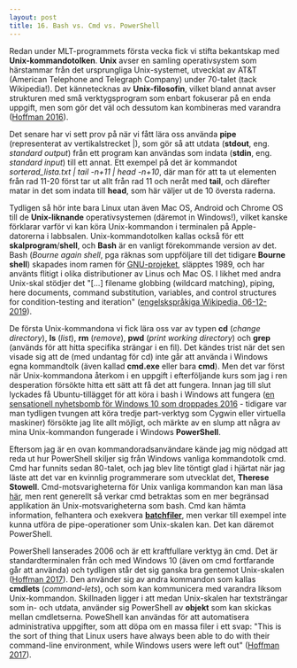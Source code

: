 ```yaml
---
layout: post
title: 16. Bash vs. Cmd vs. PowerShell
---
```


Redan under MLT-programmets första vecka fick vi stifta bekantskap med **Unix-kommandotolken**. **Unix** avser en samling operativsystem som härstammar från det ursprungliga Unix-systemet, utvecklat av AT&T (American Telephone and Telegraph Company) under 70-talet (tack Wikipedia!). Det kännetecknas av **Unix-filosofin**, vilket bland annat avser strukturen med små verktygsprogram som enbart fokuserar på en enda uppgift, men som gör det väl och dessutom kan kombineras med varandra ([Hoffman 2016](https://www.howtogeek.com/182649/htg-explains-what-is-unix/)). 

Det senare har vi sett prov på när vi fått lära oss använda **pipe** (representerat av vertikalstrecket \|), som gör så att utdata (**stdout**, eng. *standard output*) från ett program kan användas som indata (**stdin**, eng. *standard input*) till ett annat. Ett exempel på det är kommandot *sorterad_lista.txt \| tail -n+11 \| head -n+10*, där man för att ta ut elementen från rad 11-20 först tar ut allt från rad 11 och neråt med **tail**, och därefter matar in det som indata till **head**, som här väljer ut de 10 översta raderna.

Tydligen så hör inte bara Linux utan även Mac OS, Android och Chrome OS till de **Unix-liknande** operativsystemen (däremot in Windows!), vilket kanske förklarar varför vi kan köra Unix-kommandon i terminalen på Apple-datorerna i labbsalen. Unix-kommandotolken kallas också för ett **skalprogram**/**shell**, och **Bash** är en vanligt förekommande version av det. Bash (*Bourne again shell*, pga räknas som uppföljare till det tidigare **Bourne shell**) skapades inom ramen för [GNU-projeket](https://sv.wikipedia.org/wiki/GNU-projektet), släpptes 1989, och har använts flitigt i olika distributioner av Linus och Mac OS. I likhet med andra Unix-skal stödjer det "[...] filename globbing (wildcard matching), piping, here documents, command substitution, variables, and control structures for condition-testing and iteration" ([engelskspråkiga Wikipedia, 06-12-2019](https://en.wikipedia.org/wiki/Bash_(Unix_shell))).   

De första Unix-kommandona vi fick lära oss var av typen **cd** (*change directory*), **ls** (*list*), **rm** (*remove*), **pwd** (*print working directory*) och **grep** (används för att hitta specifika strängar i en fil). Det kändes trist när det sen visade sig att de (med undantag för cd) inte går att använda i Windows egna kommandtolk (även kallad **cmd.exe** eller bara **cmd**). Men det var först när Unix-kommandona återkom i en uppgift i efterföljande kurs som jag i ren desperation försökte hitta ett sätt att få det att fungera. Innan jag till slut lyckades få Ubuntu-tillägget för att köra i bash i Windows att fungera ([en sensationell nyhetsbomb för Windows 10 som droppades 2016](https://itsfoss.com/bash-on-windows/) - tidigare var man tydligen tvungen att köra tredje part-verktyg som Cygwin eller virtuella maskiner) försökte jag lite allt möjligt, och märkte av en slump att några av mina Unix-kommandon fungerade i Windows **PowerShell**. 

Eftersom jag är en ovan kommandoradsanvändare kände jag mig nödgad att reda ut hur PowerShell skiljer sig från Windows vanliga kommandotolk cmd. Cmd har funnits sedan 80-talet, och jag blev lite töntigt glad i hjärtat när jag läste att det var en kvinnlig programmerare som utvecklat det, **Therese Stowell**. Cmd-motsvarigheterna för Unix vanliga kommandon kan man läsa [här](https://www.lemoda.net/windows/windows2unix/windows2unix.html), men rent generellt så verkar cmd betraktas som en mer begränsad applikation än Unix-motsvarigheterna som bash. Cmd kan hämta information, felhantera och exekvera [**batchfiler**](https://sv.wikipedia.org/wiki/Batchfil), men verkar till exempel inte kunna utföra de pipe-operationer som Unix-skalen kan. Det kan däremot PowerShell. 

PowerShell lanserades 2006 och är ett kraftfullare verktyg än cmd. Det är standardterminalen från och med Windows 10 (även om cmd fortfarande går att använda) och tydligen står det sig ganska bra gentemot Unix-skalen ([Hoffman 2017](https://www.howtogeek.com/163127/how-powershell-differs-from-the-windows-command-prompt/)). Den använder sig av andra kommandon som kallas **cmdlets** (*command-lets*), och som kan kommunicera med varandra liksom Unix-kommandon. Skillnaden ligger i att medan Unix-skalen har textsträngar som in- och utdata, använder sig PowerShell av **objekt** som kan skickas mellan cmdletserna. PoweShell kan användas för att automatisera administrativa uppgifter, som att döpa om en massa filer i ett svap: "This is the sort of thing that Linux users have always been able to do with their command-line environment, while Windows users were left out" ([Hoffman 2017](https://www.howtogeek.com/163127/how-powershell-differs-from-the-windows-command-prompt/)).
